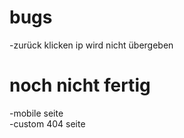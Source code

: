 # bugs
-zurück klicken ip wird nicht übergeben  
# noch nicht fertig
-mobile seite  
-custom 404 seite  
